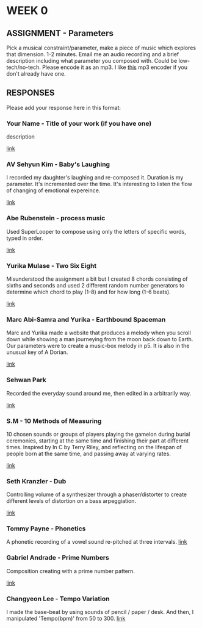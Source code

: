 # WEEK 0

## ASSIGNMENT - Parameters

Pick a musical constraint/parameter, make a piece of music which explores that dimension. 1-2 minutes. Email me an audio recording and a brief description including what parameter you composed with. Could be low-tech/no-tech. Please encode it as an mp3. I like [this](http://sourceforge.net/projects/xld/) mp3 encoder if you don't already have one.

## RESPONSES

Please add your response here in this format: 

### Your Name - Title of your work (if you have one)

description

[link](http://example.com)

### AV Sehyun Kim - Baby's Laughing 

I recorded my daughter's laughing and re-composed it.
Duration is my parameter. It's incremented over the time. It's interesting to listen the flow of changing of emotional expereince. 

[link](https://www.dropbox.com/s/iop5svxx9p03o85/IM_W01_Assignment%28AV%29.mp3?dl=0)


### Abe Rubenstein - process music

Used SuperLooper to compose using only the letters of specific words, typed in order.

[link](http://itp.aberubenste.in/2015/02/process-music.html)

### Yurika Mulase - Two Six Eight 

Misunderstood the assignment a bit but I created 8 chords consisting of sixths and seconds and used 2 different random number generators to determine which chord to play (1-8) and for how long (1-6 beats). 

[link](http://www.yurikamulase.com/two-six-eight/)

### Marc Abi-Samra and Yurika - Earthbound Spaceman

Marc and Yurika made a website that produces a melody when you scroll down while showing a man journeying from the moon back down to Earth. Our parameters were to create a music-box melody in p5. It is also in the unusual key of A Dorian. 

[link](http://104.131.178.99:3000/home/)

### Sehwan Park

Recorded the everyday sound around me, then edited in a arbitrarily way.

[link](http://thinkingclay.com/index.php/week1_-sound-collage/)

### S.M - 10 Methods of Measuring
10 chosen sounds or groups of players playing the gamelon during burial ceremonies, starting at the same time and finishing their part at different times. Inspired by In C by Terry Riley, and reflecting on the lifespan of people born at the same time, and passing away at varying rates.

[link](http://www.createubiquitously.com/?p=250)

### Seth Kranzler - Dub
Controlling volume of a synthesizer through a phaser/distorter to create different levels of distortion on a bass arpeggiation. 

[link](https://www.dropbox.com/s/nzjrfzm4iyy8rz6/20150131%20Interactive%20music.mp3?dl=0)


### Tommy Payne - Phonetics
A phonetic recording of a vowel sound re-pitched at three intervals.
[link](http://www.tommypayne.org/?p=841)

### Gabriel Andrade - Prime Numbers
Composition creating with a prime number pattern. 

[link](http://www.gandradep.com/?p=296)

### Changyeon Lee - Tempo Variation
I made the base-beat by using sounds of pencil / paper / desk. And then, I manipulated 'Tempo(bpm)' from 50 to 300.
[link](http://www.changyeonlee.com/interactive-music/2015/2/12/parameters)

